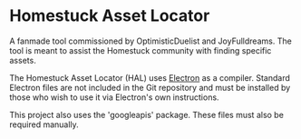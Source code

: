 # Homestuck Asset Locator
A fanmade tool commissioned by OptimisticDuelist and JoyFulldreams.
The tool is meant to assist the Homestuck community with finding specific assets.

The Homestuck Asset Locator (HAL) uses <a href="https://electronjs.org/">Electron</a> as a compiler. Standard Electron files are not included in the Git repository and must be installed by those who wish to use it via Electron's own instructions.

This project also uses the 'googleapis' package. These files must also be required manually.